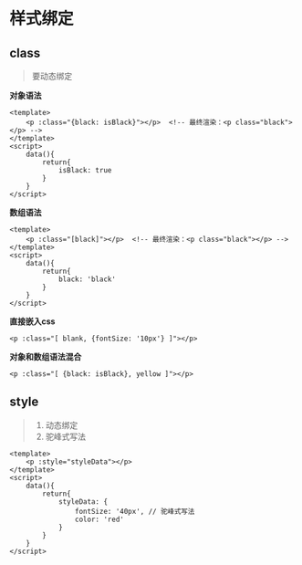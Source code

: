 # 样式绑定

## class

> 要动态绑定

**对象语法**

```vue
<template>
	<p :class="{black: isBlack}"></p>  <!-- 最终渲染：<p class="black"></p> -->
</template>
<script>
	data(){
		return{
            isBlack: true
        }
    }
</script>
```

**数组语法**

```vue
<template>
	<p :class="[black]"></p>  <!-- 最终渲染：<p class="black"></p> -->
</template>
<script>
	data(){
		return{
            black: 'black'
        }
    }
</script>
```

**直接嵌入css**

```vue
<p :class="[ blank, {fontSize: '10px'} ]"></p>
```

**对象和数组语法混合**

```vue
<p :class="[ {black: isBlack}, yellow ]"></p>
```

## style

> 1. 动态绑定
> 2. 驼峰式写法

```vue
<template>
	<p :style="styleData"></p> 
</template>
<script>
	data(){
		return{
            styleData: { 
                fontSize: '40px', // 驼峰式写法
                color: 'red'
            }
        }
    }
</script>
```


